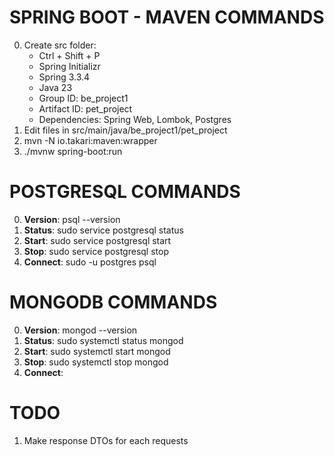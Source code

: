 # SPRING BOOT - MAVEN COMMANDS
0. Create src folder:
    - Ctrl + Shift + P
    - Spring Initializr
    - Spring 3.3.4
    - Java 23
    - Group ID: be_project1
    - Artifact ID: pet_project
    - Dependencies: Spring Web, Lombok, Postgres
1. Edit files in src/main/java/be_project1/pet_project
2. mvn -N io.takari:maven:wrapper
3. ./mvnw spring-boot:run

# POSTGRESQL COMMANDS
0. **Version**: psql --version
1. **Status**: sudo service postgresql status
2. **Start**: sudo service postgresql start
3. **Stop**: sudo service postgresql stop
4. **Connect**: sudo -u postgres psql

# MONGODB COMMANDS
0. **Version**: mongod --version
1. **Status**: sudo systemctl status mongod
2. **Start**: sudo systemctl start mongod
3. **Stop**: sudo systemctl stop mongod
4. **Connect**:

# TODO
1. Make response DTOs for each requests